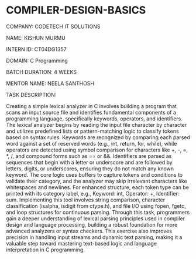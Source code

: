 # COMPILER-DESIGN-BASICS 
COMPANY: CODETECH IT SOLUTIONS

NAME:   KISHUN MURMU

INTERN ID: CT04DG1357

DOMAIN: C Programming

BATCH DURATION: 4 WEEKS

MENTOR NAME: NEELA SANTHOSH

TASK DESCRIPTION:

Creating a simple lexical analyzer in C involves building a program that scans an input source file and identifies fundamental components of a programming language, specifically keywords, operators, and identifiers. The lexical analyzer begins by reading the input file character by character and utilizes predefined lists or pattern-matching logic to classify tokens based on syntax rules. Keywords are recognized by comparing each parsed word against a set of reserved words (e.g., int, return, for, while), while operators are detected using symbol comparison for characters like +, -, =, *, /, and compound forms such as == or &&. Identifiers are parsed as sequences that begin with a letter or underscore and are followed by letters, digits, or underscores, ensuring they do not match any known keyword. The core logic uses buffers to capture tokens and conditions to validate their category, and the analyzer may skip irrelevant characters like whitespaces and newlines. For enhanced structure, each token type can be printed with its category label, e.g., Keyword: int, Operator: +, Identifier: sum. Implementing this tool involves string comparison, character classification (isalpha, isdigit from ctype.h), and file I/O using fopen, fgetc, and loop structures for continuous parsing. Through this task, programmers gain a deeper understanding of lexical parsing principles used in compiler design and language processing, building a robust foundation for more advanced analyzers or syntax checkers. This exercise also improves precision in handling input streams and dynamic text parsing, making it a valuable step toward mastering text-based logic and language interpretation in C programming.

